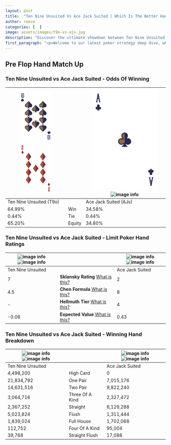 ```yaml
---
layout: post
title:  "Ten Nine Unsuited Vs Ace Jack Suited | Which Is The Better Hand In Poker? A Complete Guide"
author: reece
categories: [  ]
image: assets/images/t9o-vs-ajs.jpg
description: "Discover the ultimate showdown between Ten Nine Unsuited and Ace Jack Suited in poker! Uncover the odds, strategies, and scenarios where one hand triumphs over the other. Get ready to up your poker game with this thrilling analysis."
first_paragraph: "<p>Welcome to our latest poker strategy deep dive, where we're pitting two distinct hands against each other in a high-stakes showdown: Ten Nine Unsuited vs Ace Jack Suited.</p><p>In the dynamic world of poker, every decision counts, and knowing which hand holds the upper hand is key to your success at the table.</p><p>In this article, we'll dissect these two hands, explore the scenarios where one dominates the other, and equip you with the knowledge to make strategic choices that can tip the odds in your favor.</p><p>Get ready to unravel the intriguing dynamics of these poker hands and elevate your game to new heights.</p>"
---
```




[comment]: # (sp0)

## Pre Flop Hand Match Up

<div class="table hand-ratings" markdown="1"> 



### Ten Nine Unsuited vs Ace Jack Suited - Odds Of Winning


    
| ![image info](assets/images/hand1/t.png) ![image info](assets/images/hand1/9o.png) |  | ![image info](assets/images/hand2/a.png) ![image info](assets/images/hand2/js.png) |
| -------- | -------- | -------- |
| Ten Nine Unsuited (T9o) |  | Ace Jack Suited (AJs) |
| 64.99% | Win | 34.58% |
| 0.44% | Tie | 0.44% |
| 65.20% | Equity | 34.80% |




[comment]: # (sp1)



### Ten Nine Unsuited vs Ace Jack Suited - Limit Poker Hand Ratings


    
| ![image info](https://www.riverpairs.com/assets/images/hand1/t.png) ![image info](https://www.riverpairs.com/assets/images/hand1/9o.png) |  | ![image info](https://www.riverpairs.com/assets/images/hand2/a.png) ![image info](https://www.riverpairs.com/assets/images/hand2/js.png) |
| -------- | -------- | -------- |
| Ten Nine Unsuited |  | Ace Jack Suited |
| 7 | **Sklansky Rating** [What is this?](/sklansky-rating-explained) | 2 |
| 4.5 | **Chen Formula** [What is this?](/chen-formula-explained) | 8 |
| - | **Hellmuth Tier** [What is this?](/Hellmuth-tier-explained) | 4 |
| -0.08 | **Expected Value** [What is this?](/expected-value-explained) | 0.43 |




[comment]: # (sp2)



### Ten Nine Unsuited vs Ace Jack Suited - Winning Hand Breakdown


    
| ![image info](https://www.riverpairs.com/assets/images/hand1/t.png) ![image info](https://www.riverpairs.com/assets/images/hand1/9o.png) |  | ![image info](https://www.riverpairs.com/assets/images/hand2/a.png) ![image info](https://www.riverpairs.com/assets/images/hand2/js.png) |
| -------- | -------- | -------- |
| Ten Nine Unsuited |  | Ace Jack Suited |
| 4,498,200 | High Card | 0 |
| 21,834,792 | One Pair | 7,015,176 |
| 14,631,516 | Two Pair | 9,822,240 |
| 3,064,716 | Three Of A Kind | 2,327,472 |
| 2,367,252 | Straight | 6,129,288 |
| 5,023,824 | Flush | 1,311,444 |
| 1,839,024 | Full House | 1,702,068 |
| 112,752 | Four Of A Kind | 95,004 |
| 39,768 | Straight Flush | 17,088 |




[comment]: # (sp3)



</div>

[comment]: # (sp4)



[comment]: # (sp5)


